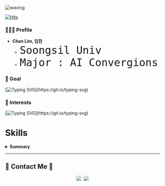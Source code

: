  
![waving](https://capsule-render.vercel.app/api?type=waving&height=240&text=LimChan&fontAlign=24&fontAlignY=40&color=gradient)  

[![Hits](https://hits.seeyoufarm.com/api/count/incr/badge.svg?url=https%3A%2F%2Fgithub.com%2FChanLim-BD%2Fhit-counter&count_bg=%2379C83D&title_bg=%23555555&icon=&icon_color=%23E7E7E7&title=hits&edge_flat=false)](https://hits.seeyoufarm.com) 


### 🧑🏻‍💻 Profile
* <b>Chan Lim, 임찬</b>
  * <span style="font-size:40px">`Soongsil Univ`</span>
  * <span style="font-size:40px">`Major : AI Convergions`</span>
  


### 🌱 Goal <br>

[![Typing SVG](https://readme-typing-svg.demolab.com?font=Fira+Code&weight=700&size=40&pause=1000&color=0983F7&background=7D9B9C22&vCenter=true&repeat=false&width=2200&lines=Snowflake+Engineer+-%3E+Python+Backend+Developer+and+DevOps+Engineer+on+Cloud+Infrastructure.)](https://git.io/typing-svg)

### 🌱 Interests <br>

[![Typing SVG](https://readme-typing-svg.demolab.com?font=Fira+Code&weight=700&size=26&letterSpacing=&pause=1000&color=0983F7&background=7D9B9C22&vCenter=true&repeat=false&width=1230&lines=interested+in+%60DevOps%60+and+%60Backend%60+based+on+Python+Django%2C+DRF+(and+FastAPI).)](https://git.io/typing-svg)

# Skills

<details markdown="1">
<summary><strong> Summary </strong></summary>

# `Skills`
  
  - _Language_
  
  ![Python](https://img.shields.io/badge/Python-3776AB?logo=python&logoColor=fff)
  ![JSON](https://img.shields.io/badge/JSON-000?logo=json&logoColor=fff)
  ![YAML](https://img.shields.io/badge/YAML-CB171E?logo=yaml&logoColor=fff)
  
  - _Back-End_

  ![Django](https://img.shields.io/badge/Django-%23092E20.svg?logo=django&logoColor=white)
  
  - _Database_

  ![Oracle](https://custom-icon-badges.demolab.com/badge/Oracle-F80000?logo=oracle&logoColor=fff)
  ![MySQL](https://img.shields.io/badge/MySQL-4479A1?logo=mysql&logoColor=fff)
  ![SQLite](https://img.shields.io/badge/SQLite-%2307405e.svg?logo=sqlite&logoColor=white)
  ![Snowflake](https://img.shields.io/badge/Snowflake-29B5E8?style=flat&logo=Snowflake&logoColor=white)
 
  - _Infra + Cloud + DevOps_

  ![Linux](https://img.shields.io/badge/Linux-FCC624?logo=linux&logoColor=black)
  ![Windows](https://custom-icon-badges.demolab.com/badge/Windows-0078D6?logo=windows11&logoColor=white)
  ![Ubuntu](https://img.shields.io/badge/Ubuntu-E95420?logo=ubuntu&logoColor=white)
  ![Debian](https://img.shields.io/badge/Debian-A81D33?logo=debian&logoColor=fff)
  ![AWS](https://img.shields.io/badge/AWS-%23FF9900.svg?logo=amazon-web-services&logoColor=white)
  ![Docker](https://img.shields.io/badge/Docker-2496ED?logo=docker&logoColor=fff)
  ![Kubernetes](https://img.shields.io/badge/Kubernetes-326CE5?logo=kubernetes&logoColor=fff)
  ![Helm](https://img.shields.io/badge/Helm-0F1689?logo=helm&logoColor=fff)
  ![GitHub Actions](https://img.shields.io/badge/GitHub_Actions-2088FF?logo=github-actions&logoColor=white)
  ![Jenkins](https://img.shields.io/badge/Jenkins-D24939?logo=jenkins&logoColor=white)
  
  - _ETC_
  
  ![Visual Studio Code](https://custom-icon-badges.demolab.com/badge/Visual%20Studio%20Code-0078d7.svg?logo=vsc&logoColor=white)
  ![GitHub](https://img.shields.io/badge/GitHub-%23121011.svg?logo=github&logoColor=white)
  ![GitHub Pages](https://img.shields.io/badge/GitHub%20Pages-121013?logo=github&logoColor=white)
  ![ChatGPT](https://img.shields.io/badge/ChatGPT-74aa9c?logo=openai&logoColor=white)
  
    
# `I have experience doing them.`

![C](https://img.shields.io/badge/C-00599C?logo=c&logoColor=white)
![C++](https://img.shields.io/badge/C++-%2300599C.svg?logo=c%2B%2B&logoColor=white)
![Go](https://img.shields.io/badge/Go-%2300ADD8.svg?&logo=go&logoColor=white)
![Java](https://img.shields.io/badge/Java-%23ED8B00.svg?logo=openjdk&logoColor=white)
![JavaScript](https://img.shields.io/badge/JavaScript-F7DF1E?logo=javascript&logoColor=000)
![JSON](https://img.shields.io/badge/JSON-000?logo=json&logoColor=fff)
![NodeJS](https://img.shields.io/badge/Node.js-6DA55F?logo=node.js&logoColor=white)
![React](https://img.shields.io/badge/React-%2320232a.svg?logo=react&logoColor=%2361DAFB)
![FastAPI](https://img.shields.io/badge/FastAPI-009485.svg?logo=fastapi&logoColor=white)
![Flask](https://img.shields.io/badge/Flask-000?logo=flask&logoColor=fff)
![Travis CI](https://img.shields.io/badge/Travis%20CI-3EAAAF?logo=travisci&logoColor=fff)
![MongoDB](https://img.shields.io/badge/MongoDB-%234ea94b.svg?logo=mongodb&logoColor=white)
![Postgres](https://img.shields.io/badge/Postgres-%23316192.svg?logo=postgresql&logoColor=white)
![Redis](https://img.shields.io/badge/Redis-%23DD0031.svg?logo=redis&logoColor=white)
![Microsoft Azure](https://custom-icon-badges.demolab.com/badge/Microsoft%20Azure-0089D6?logo=msazure&logoColor=white)
![Google Cloud](https://img.shields.io/badge/Google%20Cloud-%234285F4.svg?logo=google-cloud&logoColor=white)

</details>
  
---


## 🌈 Contact Me 🌈
<p align="center">
  <a href="https://www.instagram.com/ilnnchxnn/"><img src="https://img.shields.io/badge/Instagram-E4405F?style=for-thebadge&logo=Instagram&logoColor=white&link=https://www.instagram.com/j_nini99/"/></a>&nbsp
  <a href="mailto:linsay070@gmail.com"><img src="https://img.shields.io/badge/Gmail-d14836?style=for-thebadge&logo=Gmail&logoColor=white&link=linsay070@gmail.com"/></a>
</p>
   <br/>
   
<br/>

<!--![Footer](https://capsule-render.vercel.app/api?type=waving&color=auto&height=200&section=footer)-->
